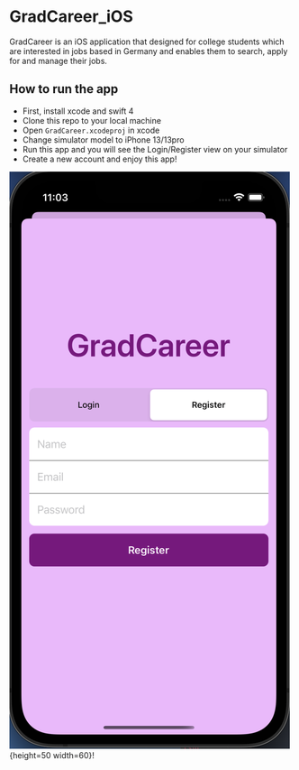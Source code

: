 # GradCareer_iOS
GradCareer is an iOS application that designed for college students which are interested in jobs based in Germany and enables them to search, apply for and manage their jobs.

## How to run the app
- First, install xcode and swift 4
- Clone this repo to your local machine
- Open `GradCareer.xcodeproj` in xcode 
- Change simulator model to iPhone 13/13pro
- Run this app and you will see the Login/Register view on your simulator
- Create a new account and enjoy this app!

![image](/login.png){height=50 width=60}!
